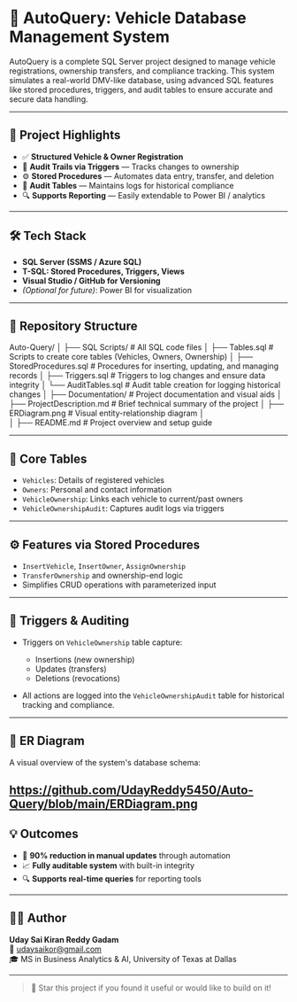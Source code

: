 # 🚗 AutoQuery: Vehicle Database Management System

AutoQuery is a complete SQL Server project designed to manage vehicle registrations, ownership transfers, and compliance tracking. This system simulates a real-world DMV-like database, using advanced SQL features like stored procedures, triggers, and audit tables to ensure accurate and secure data handling.

---

## 📌 Project Highlights

- ✅ **Structured Vehicle & Owner Registration**
- 🔄 **Audit Trails via Triggers** — Tracks changes to ownership
- ⚙️ **Stored Procedures** — Automates data entry, transfer, and deletion
- 🧾 **Audit Tables** — Maintains logs for historical compliance
- 🔍 **Supports Reporting** — Easily extendable to Power BI / analytics

---

## 🛠️ Tech Stack

- **SQL Server (SSMS / Azure SQL)**
- **T-SQL: Stored Procedures, Triggers, Views**
- **Visual Studio / GitHub for Versioning**
- *(Optional for future)*: Power BI for visualization

---

## 📂 Repository Structure

Auto-Query/
│
├── SQL Scripts/                      # All SQL code files
│   ├── Tables.sql                   # Scripts to create core tables (Vehicles, Owners, Ownership)
│   ├── StoredProcedures.sql         # Procedures for inserting, updating, and managing records
│   ├── Triggers.sql                 # Triggers to log changes and ensure data integrity
│   └── AuditTables.sql              # Audit table creation for logging historical changes
│
├── Documentation/                   # Project documentation and visual aids
│   ├── ProjectDescription.md        # Brief technical summary of the project
│   ├── ERDiagram.png                # Visual entity-relationship diagram 
│       
│
├── README.md                        # Project overview and setup guide

---

## 🧱 Core Tables

- `Vehicles`: Details of registered vehicles
- `Owners`: Personal and contact information
- `VehicleOwnership`: Links each vehicle to current/past owners
- `VehicleOwnershipAudit`: Captures audit logs via triggers

---

## ⚙️ Features via Stored Procedures

- `InsertVehicle`, `InsertOwner`, `AssignOwnership`
- `TransferOwnership` and ownership-end logic
- Simplifies CRUD operations with parameterized input

---

## 🔄 Triggers & Auditing

- Triggers on `VehicleOwnership` table capture:
  - Insertions (new ownership)
  - Updates (transfers)
  - Deletions (revocations)

- All actions are logged into the `VehicleOwnershipAudit` table for historical tracking and compliance.

---

## 🧩 ER Diagram

A visual overview of the system's database schema:

https://github.com/UdayReddy5450/Auto-Query/blob/main/ERDiagram.png
---

## 💡 Outcomes

- 🚀 **90% reduction in manual updates** through automation
- 📈 **Fully auditable system** with built-in integrity
- 🔍 **Supports real-time queries** for reporting tools

---

## 👨‍💻 Author

**Uday Sai Kiran Reddy Gadam**  
📧 [udaysaikor@gmail.com](mailto:udaysaikor@gmail.com)  
🎓 MS in Business Analytics & AI, University of Texas at Dallas  


---

> 🌟 Star this project if you found it useful or would like to build on it!


